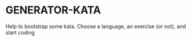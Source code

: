 GENERATOR-KATA
===========

Help to bootstrap some kata. Choose a language, an exercise (or not), and start coding 
